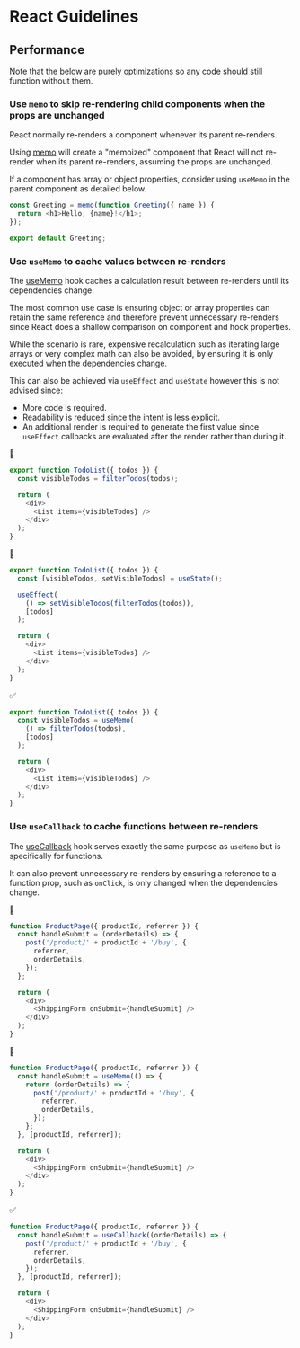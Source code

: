 # React Guidelines

## Performance

Note that the below are purely optimizations so any code should still function without them. 

### Use `memo` to skip re-rendering child components when the props are unchanged

React normally re-renders a component whenever its parent re-renders.

Using [memo](https://react.dev/reference/react/memo) will create a "memoized" component that React will not re-render when its parent re-renders, assuming the props are unchanged.

If a component has array or object properties, consider using `useMemo` in the parent component as detailed below.

```typescript
const Greeting = memo(function Greeting({ name }) {
  return <h1>Hello, {name}!</h1>;
});

export default Greeting;
```

### Use `useMemo` to cache values between re-renders

The [useMemo](https://react.dev/reference/react/useMemo) hook caches a calculation result between re-renders until its dependencies change.

The most common use case is ensuring object or array properties can retain the same reference and therefore prevent unnecessary re-renders since React does a shallow comparison on component and hook properties.

While the scenario is rare, expensive recalculation such as iterating large arrays or very complex math can also be avoided, by ensuring it is only executed when the dependencies change.

This can also be achieved via `useEffect` and `useState` however this is not advised since:

- More code is required.
- Readability is reduced since the intent is less explicit.
- An additional render is required to generate the first value since `useEffect` callbacks are evaluated after the render rather than during it.

🚫

```typescript
export function TodoList({ todos }) {
  const visibleTodos = filterTodos(todos);

  return (
    <div>
      <List items={visibleTodos} />
    </div>
  );
}
```

🚫

```typescript
export function TodoList({ todos }) {
  const [visibleTodos, setVisibleTodos] = useState();

  useEffect(
    () => setVisibleTodos(filterTodos(todos)),
    [todos]
  );

  return (
    <div>
      <List items={visibleTodos} />
    </div>
  );
}
```

✅

```typescript
export function TodoList({ todos }) {
  const visibleTodos = useMemo(
    () => filterTodos(todos),
    [todos]
  );

  return (
    <div>
      <List items={visibleTodos} />
    </div>
  );
}
```

### Use `useCallback` to cache functions between re-renders

The [useCallback](https://react.dev/reference/react/useCallback) hook serves exactly the same purpose as `useMemo` but is specifically for functions.

It can also prevent unnecessary re-renders by ensuring a reference to a function prop, such as `onClick`, is only changed when the dependencies change.

🚫

```typescript
function ProductPage({ productId, referrer }) {
  const handleSubmit = (orderDetails) => {
    post('/product/' + productId + '/buy', {
      referrer,
      orderDetails,
    });
  };

  return (
    <div>
      <ShippingForm onSubmit={handleSubmit} />
    </div>
  );
}
```

🚫

```typescript
function ProductPage({ productId, referrer }) {
  const handleSubmit = useMemo(() => {
    return (orderDetails) => {
      post('/product/' + productId + '/buy', {
        referrer,
        orderDetails,
      });
    };
  }, [productId, referrer]);

  return (
    <div>
      <ShippingForm onSubmit={handleSubmit} />
    </div>
  );
}
```

✅

```typescript
function ProductPage({ productId, referrer }) {
  const handleSubmit = useCallback((orderDetails) => {
    post('/product/' + productId + '/buy', {
      referrer,
      orderDetails,
    });
  }, [productId, referrer]);

  return (
    <div>
      <ShippingForm onSubmit={handleSubmit} />
    </div>
  );
}
```
